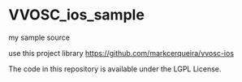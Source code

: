 VVOSC_ios_sample
================

my sample source

use this project library
https://github.com/markcerqueira/vvosc-ios

The code in this repository is available under the LGPL License.
